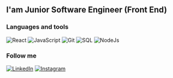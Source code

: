 ## I'am Junior Software Engineer (Front End)

### Languages and tools
![React](https://img.shields.io/badge/-React-090909?style=for-the-badge&logo=react)
![JavaScript](https://img.shields.io/badge/-JavaScript-090909?style=for-the-badge&logo=javascript)
![Git](https://img.shields.io/badge/-Git-090909?style=for-the-badge&logo=git)
![SQL](https://img.shields.io/badge/-SQL-090909?style=for-the-badge&logo=mysql)
![NodeJs](https://img.shields.io/badge/-NodeJs-090909?style=for-the-badge&logo=node.js)


### Follow me
[![LinkedIn](https://img.shields.io/badge/-LinkedIn-090909?style=for-the-badge&logo=linkedin)](https://www.linkedin.com/in/kostiantyn-chernomorets-652896261/)
[![Instagram](https://img.shields.io/badge/-Instagram-090909?style=for-the-badge&logo=instagram)](https://www.instagram.com/konstantin_ck24/)
